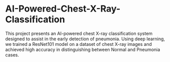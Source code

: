 # AI-Powered-Chest-X-Ray-Classification
This project presents an AI-powered chest X-ray classification system designed to assist in the early detection of pneumonia. Using deep learning, we trained a ResNet101 model on a dataset of chest X-ray images and achieved high accuracy in distinguishing between Normal and Pneumonia cases.
